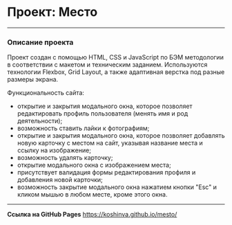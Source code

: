 # Проект: Место
---
### Описание проекта

Проект создан с помощью HTML, CSS и JavaScript по БЭМ методологии в соответствии с макетом и техническим заданием. Используются технологии Flexbox, Grid Layout, а также адаптивная верстка под разные размеры экрана. 

Функциональность сайта:
* открытие и закрытия модального окна, которое позволяет редактировать профиль пользователя (менять имя и род деятельности);
* возможность ставить лайки к фотографиям;
* открытие и закрытия модального окна, которое позволяет добавлять новую карточку с местом на сайт, указывая название места и ссылку на изображение;
* возможность удалять карточку;
* открытие модального окна с изображением места;
* присутствует валидация формы редактирования профиля и добавления новой карточки;
* возможность закрытие модального окна нажатием кнопки "Esc" и  кликом мышью в любом месте, кроме этого окна.

---

__Ссылка на GitHub Pages__ https://koshinva.github.io/mesto/